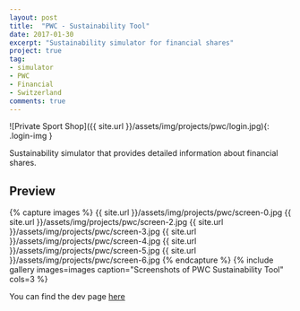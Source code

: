 ```yaml
---
layout: post
title:  "PWC - Sustainability Tool"
date: 2017-01-30
excerpt: "Sustainability simulator for financial shares"
project: true
tag:
- simulator 
- PWC
- Financial
- Switzerland
comments: true
---
```


![Private Sport Shop]({{ site.url }}/assets/img/projects/pwc/login.jpg){: .login-img }      
     
 Sustainability simulator that provides detailed information about financial shares.

## Preview

{% capture images %}
	{{ site.url }}/assets/img/projects/pwc/screen-0.jpg
	{{ site.url }}/assets/img/projects/pwc/screen-2.jpg
	{{ site.url }}/assets/img/projects/pwc/screen-3.jpg
	{{ site.url }}/assets/img/projects/pwc/screen-4.jpg
	{{ site.url }}/assets/img/projects/pwc/screen-5.jpg
	{{ site.url }}/assets/img/projects/pwc/screen-6.jpg
{% endcapture %}
{% include gallery images=images caption="Screenshots of PWC Sustainability Tool" cols=3 %}
       
You can find the dev page [here](http://pwc-sus-stg.futuredev.ch/#/)
